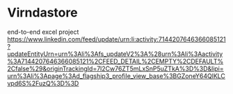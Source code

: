 # Virndastore
end-to-end excel project
https://www.linkedin.com/feed/update/urn:li:activity:7144207646366085121?updateEntityUrn=urn%3Ali%3Afs_updateV2%3A%28urn%3Ali%3Aactivity%3A7144207646366085121%2CFEED_DETAIL%2CEMPTY%2CDEFAULT%2Cfalse%29&originTrackingId=7l2Cw76ZT5mLxSnP5uZTkA%3D%3D&lipi=urn%3Ali%3Apage%3Ad_flagship3_profile_view_base%3BGZoneY64QlKLCvpd6S%2FuzQ%3D%3D
